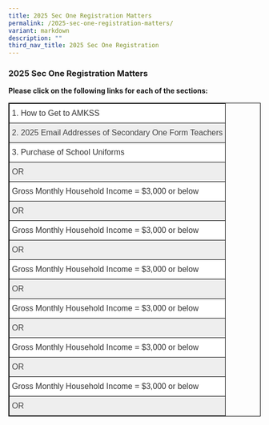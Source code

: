 ```yaml
---
title: 2025 Sec One Registration Matters
permalink: /2025-sec-one-registration-matters/
variant: markdown
description: ""
third_nav_title: 2025 Sec One Registration
---
```

<h3>2025 Sec One Registration Matters</h3>
<p><strong>Please click on the following links for each of the sections:</strong>
</p>
<style type="text/css">
.tg  {border-collapse:collapse;border-spacing:0;}
.tg td{border-color:black;border-style:solid;border-width:1px;font-family:Arial, sans-serif;font-size:16px;
  overflow:hidden;padding:10px 5px;word-break:normal;}
.tg th{border-color:black;border-style:solid;border-width:1px;font-family:Arial, sans-serif;font-size:16px;
  font-weight:normal;overflow:hidden;padding:10px 5px;word-break:normal;}
.tg .tg-tlx9{background-color:#FFF;color:#333;text-align:left;vertical-align:top}
.tg .tg-nk7v{background-color:#EEE;color:#444;text-align:left;vertical-align:top}
.tg .tg-x2e3{background-color:#EEE;color:#444;text-align:left;vertical-align:middle}
</style>
<table class="tg" style="border: 1px solid black">
<thead>
  <tr style="border: 1px solid black">
    <th class="tg-tlx9" colspan="5" style="border: 1px solid black"><span style="font-weight:normal">1.	How to Get to AMKSS</span></th>
  </tr>
</thead>
<tbody>
  <tr style="border: 1px solid black">
    <td class="tg-x2e3" colspan="5" style="border: 1px solid black"><span style="color:#444;background-color:#EEE">2.	2025 Email Addresses of Secondary One Form Teachers</span></td>
  </tr>
	<tr style="border: 1px solid black">
    <th class="tg-tlx9" colspan="5" style="border: 1px solid black"><span style="font-weight:normal">3.	Purchase of School Uniforms</span></th>
  </tr>
	<tr style="border: 1px solid black">
    <td class="tg-x2e3" colspan="5" style="border: 1px solid black"><span style="color:#444;background-color:#EEE">OR</span></td>
  </tr>
	<tr style="border: 1px solid black">
    <th class="tg-tlx9" colspan="5" style="border: 1px solid black"><span style="font-weight:normal">Gross Monthly Household Income = $3,000 or below</span></th>
  </tr>
	<tr style="border: 1px solid black">
    <td class="tg-x2e3" colspan="5" style="border: 1px solid black"><span style="color:#444;background-color:#EEE">OR</span></td>
  </tr>
	<tr style="border: 1px solid black">
    <th class="tg-tlx9" colspan="5" style="border: 1px solid black"><span style="font-weight:normal">Gross Monthly Household Income = $3,000 or below</span></th>
  </tr>
	<tr style="border: 1px solid black">
    <td class="tg-x2e3" colspan="5" style="border: 1px solid black"><span style="color:#444;background-color:#EEE">OR</span></td>
  </tr>
	<tr style="border: 1px solid black">
    <th class="tg-tlx9" colspan="5" style="border: 1px solid black"><span style="font-weight:normal">Gross Monthly Household Income = $3,000 or below</span></th>
  </tr>
	<tr style="border: 1px solid black">
    <td class="tg-x2e3" colspan="5" style="border: 1px solid black"><span style="color:#444;background-color:#EEE">OR</span></td>
  </tr>
	<tr style="border: 1px solid black">
    <th class="tg-tlx9" colspan="5" style="border: 1px solid black"><span style="font-weight:normal">Gross Monthly Household Income = $3,000 or below</span></th>
  </tr>
	<tr style="border: 1px solid black">
    <td class="tg-x2e3" colspan="5" style="border: 1px solid black"><span style="color:#444;background-color:#EEE">OR</span></td>
  </tr>
	<tr style="border: 1px solid black">
    <th class="tg-tlx9" colspan="5" style="border: 1px solid black"><span style="font-weight:normal">Gross Monthly Household Income = $3,000 or below</span></th>
  </tr>
	<tr style="border: 1px solid black">
    <td class="tg-x2e3" colspan="5" style="border: 1px solid black"><span style="color:#444;background-color:#EEE">OR</span></td>
  </tr>
	<tr style="border: 1px solid black">
    <th class="tg-tlx9" colspan="5" style="border: 1px solid black"><span style="font-weight:normal">Gross Monthly Household Income = $3,000 or below</span></th>
  </tr>
	<tr style="border: 1px solid black">
    <td class="tg-x2e3" colspan="5" style="border: 1px solid black"><span style="color:#444;background-color:#EEE">OR</span></td>
  </tr>
 </tbody>
</table>
